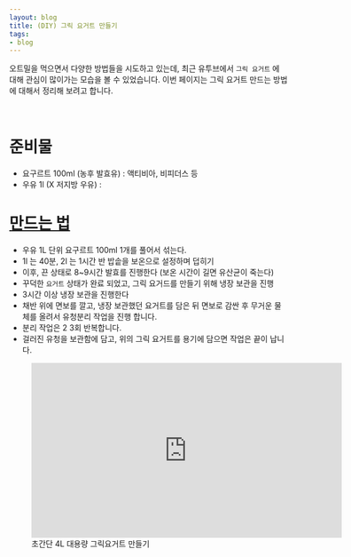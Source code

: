 ```yaml
---
layout: blog
title: (DIY) 그릭 요거트 만들기
tags: 
- blog
---
```


오트밀을 먹으면서 다양한 방법들을 시도하고 있는데, 최근 유투브에서 `그릭 요거트` 에 대해 관심이 많이가는 모습을 볼 수 있었습니다. 이번 페이지는 그릭 요거트 만드는 방법에 대해서 정리해 보려고 합니다.

<br/>

# 준비물
- 요구르트 100ml (농후 발효유) : 액티비아,  비피더스 등
- 우유 1l (X 저지방 우유) : 

# [만드는 법](https://m.blog.naver.com/goeuni128/222094810741)
- 우유 1L 단위 요구르트 100ml 1개를 풀어서 섞는다.
- 1l 는 40분, 2l 는 1시간 반 밥솥을 보온으로 설정하며 덥히기
- 이후, 끈 상태로 8~9시간 발효를 진행한다 (보온 시간이 길면 유산균이 죽는다)
- 꾸덕한 `요거트` 상태가 완료 되었고, 그릭 요거드를 만들기 위해 냉장 보관을 진행
- 3시간 이상 냉장 보관을 진행한다
- 채반 위에 면보를 깔고, 냉장 보관했던 요거트를 담은 뒤 면보로 감싼 후 무거운 물체를 올려서 유청분리 작업을 진행 합니다.
- 분리 작업은 2 3회 반복합니다.
- 걸러진 유청을 보관함에 담고, 위의 그릭 요거트를 용기에 담으면 작업은 끝이 납니다.

<figure class="align-center">
  <iframe width="560" height="315" src="https://www.youtube.com/embed/1a2s8HfqslM" title="YouTube video player" frameborder="0" allow="accelerometer; autoplay; clipboard-write; encrypted-media; gyroscope; picture-in-picture; web-share" allowfullscreen></iframe>
  <figcaption>초간단 4L 대용량 그릭요거트 만들기</figcaption>
</figure>

